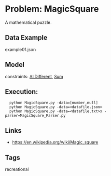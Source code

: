 # Problem: MagicSquare

A mathematical puzzle.

## Data Example
  example01.json

## Model
  constraints: [AllDifferent](https://pycsp.org/documentation/constraints/AllDifferent), [Sum](https://pycsp.org/documentation/constraints/Sum)

## Execution:
```
  python MagicSquare.py -data=[number,null]
  python MagicSquare.py -data=<datafile.json>
  python MagicSquare.py -data=<datafile.txt>x -parser=MagicSquare_Parser.py
```

## Links
 - https://en.wikipedia.org/wiki/Magic_square

## Tags
  recreational
